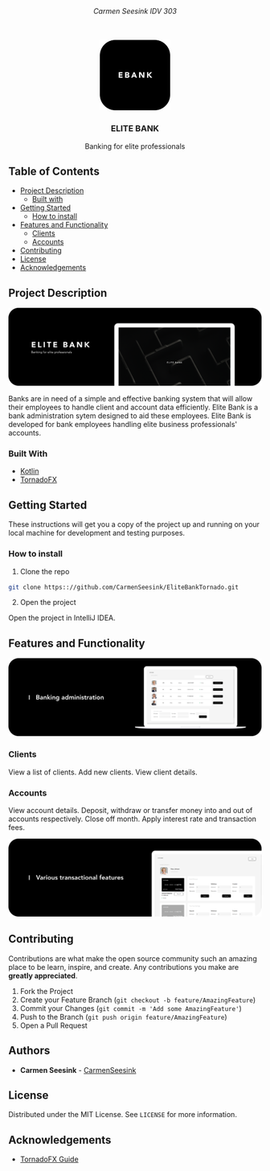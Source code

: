 <!-- PROJECT LOGO -->
<br />
<h6 align="center">Carmen Seesink IDV 303</h6>
<p align="center">
</br>
   
  <a href="https://github.com/CarmenSeesink/EliteBankTornadoFX ">
    <img src="Images/logo.png" alt="Logo" width="140" height="140">
  </a>
  
  <h3 align="center">ELITE BANK</h3>

  <p align="center">
   Banking for elite professionals
  </p>


<!-- TABLE OF CONTENTS -->
## Table of Contents

* [Project Description](#project-description)
  * [Built with](#built-with)
* [Getting Started](#getting-started)
  * [How to install](#how-to-install)
* [Features and Functionality](#features-and-functionality)
   * [Clients](#clients)
   * [Accounts](#accounts)
* [Contributing](#contributing)
* [License](#license)
* [Acknowledgements](#acknowledgements)



<!--PROJECT DESCRIPTION-->
## Project Description

![image1][image1]

Banks are in need of a simple and effective banking system that will allow their employees to handle client and account data efficiently. Elite Bank is a bank administration sytem designed to aid these employees. Elite Bank is developed for bank employees handling elite business professionals' accounts.

### Built With

* [Kotlin](https://kotlinlang.org)
* [TornadoFX](tornadofx.io)

<!-- GETTING STARTED -->
## Getting Started

These instructions will get you a copy of the project up and running on your local machine for development and testing purposes.

### How to install
 
1. Clone the repo
```sh
git clone https:://github.com/CarmenSeesink/EliteBankTornado.git
```
2. Open the project

Open the project in IntelliJ IDEA.

<!-- FEATURES AND FUNCTIONALITY-->
## Features and Functionality

![image2][image2]

### Clients

View a list of clients.
Add new clients.
View client details.

### Accounts

View account details.
Deposit, withdraw or transfer money into and out of accounts respectively.
Close off month.
Apply interest rate and transaction fees.

![image3][image3] 

<!-- CONTRIBUTING -->
## Contributing

Contributions are what make the open source community such an amazing place to be learn, inspire, and create. Any contributions you make are **greatly appreciated**.

1. Fork the Project
2. Create your Feature Branch (`git checkout -b feature/AmazingFeature`)
3. Commit your Changes (`git commit -m 'Add some AmazingFeature'`)
4. Push to the Branch (`git push origin feature/AmazingFeature`)
5. Open a Pull Request

<!-- AUTHORS -->
## Authors

* **Carmen Seesink** - [CarmenSeesink](https://github.com/CarmenSeesink)

<!-- LICENSE -->
## License

Distributed under the MIT License. See `LICENSE` for more information.

<!-- ACKNOWLEDGEMENTS -->
## Acknowledgements

* [TornadoFX Guide](https://edvin.gitbooks.io/tornadofx-guide/content/)

<!-- MARKDOWN LINKS & IMAGES -->
[image1]: Images/1.png
[image2]: Images/2.png
[image3]: Images/3.png

 
